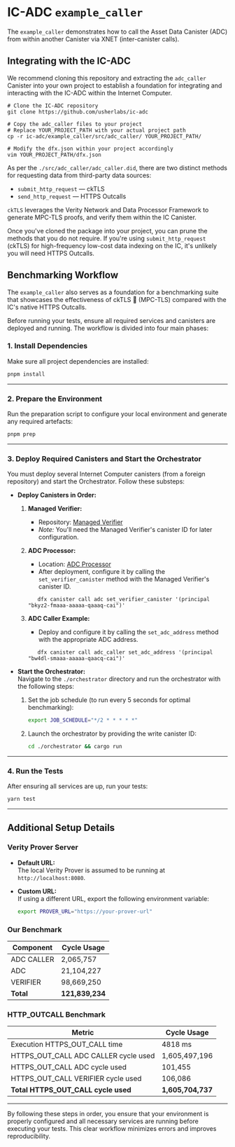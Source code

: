 # IC-ADC `example_caller`

The `example_caller` demonstrates how to call the Asset Data Canister (ADC) from within another Canister via XNET (inter-canister calls).

## Integrating with the IC-ADC

We recommend cloning this repository and extracting the `adc_caller` Canister into your own project to establish a foundation for integrating and interacting with the IC-ADC within the Internet Computer.

```shell
# Clone the IC-ADC repository
git clone https://github.com/usherlabs/ic-adc

# Copy the adc_caller files to your project
# Replace YOUR_PROJECT_PATH with your actual project path
cp -r ic-adc/example_caller/src/adc_caller/ YOUR_PROJECT_PATH/

# Modify the dfx.json within your project accordingly
vim YOUR_PROJECT_PATH/dfx.json
```

As per the `./src/adc_caller/adc_caller.did`, there are two distinct methods for requesting data from third-party data sources:

- `submit_http_request` — ckTLS
- `send_http_request` — HTTPS Outcalls

`ckTLS` leverages the Verity Network and Data Processor Framework to generate MPC-TLS proofs, and verify them within the IC Canister. 

Once you've cloned the package into your project, you can prune the methods that you do not require.
If you're using `submit_http_request` (ckTLS) for high-frequency low-cost data indexing on the IC, it's unlikely you will need HTTPS Outcalls.

## Benchmarking Workflow

The `example_caller` also serves as a foundation for a benchmarking suite that showcases the effectiveness of ckTLS 🧪 (MPC-TLS) compared with the IC's native HTTPS Outcalls.

Before running your tests, ensure all required services and canisters are deployed and running. The workflow is divided into four main phases:

### 1. Install Dependencies

Make sure all project dependencies are installed:

```bash
pnpm install
```

---

### 2. Prepare the Environment

Run the preparation script to configure your local environment and generate any required artefacts:

```bash
pnpm prep
```

---

### 3. Deploy Required Canisters and Start the Orchestrator

You must deploy several Internet Computer canisters (from a foreign repository) and start the Orchestrator. Follow these substeps:

- **Deploy Canisters in Order:**

  1. **Managed Verifier:**  
     - Repository: [Managed Verifier](https://github.com/usherlabs/verity-dp/tree/main/ic/managed/verifier)  
     - *Note:* You'll need the Managed Verifier's canister ID for later configuration.

  2. **ADC Processor:**  
     - Location: [ADC Processor](../processor/ic)  
     - After deployment, configure it by calling the `set_verifier_canister` method with the Managed Verifier's canister ID.
      
      ```shell
         dfx canister call adc set_verifier_canister '(principal "bkyz2-fmaaa-aaaaa-qaaaq-cai")'
      ```

  3. **ADC Caller Example:**  
     - Deploy and configure it by calling the `set_adc_address` method with the appropriate ADC address.
  
      ```shell
         dfx canister call adc_caller set_adc_address '(principal "bw4dl-smaaa-aaaaa-qaacq-cai")'
      ```

- **Start the Orchestrator:**  
  Navigate to the `./orchestrator` directory and run the orchestrator with the following steps:

  1. Set the job schedule (to run every 5 seconds for optimal benchmarking):
  
     ```bash
     export JOB_SCHEDULE="*/2 * * * * *"
     ```
     
  2. Launch the orchestrator by providing the write canister ID:

     ```bash
     cd ./orchestrator && cargo run
     ```

---

### 4. Run the Tests

After ensuring all services are up, run your tests:

```bash
yarn test
```

---

## Additional Setup Details

### Verity Prover Server

- **Default URL:**  
  The local Verity Prover is assumed to be running at `http://localhost:8080`.

- **Custom URL:**  
  If using a different URL, export the following environment variable:
  
  ```bash
  export PROVER_URL="https://your-prover-url"
  ```

### Our Benchmark

| Component    | Cycle Usage   |
| ------------ | ------------- |
| ADC CALLER   | 2,065,757     |
| ADC          | 21,104,227    |
| VERIFIER     | 98,669,250    |
| **Total**    | **121,839,234** |

### HTTP_OUTCALL Benchmark

| Metric                                      | Cycle Usage         |
| ------------------------------------------- | ------------------- |
| Execution HTTPS_OUT_CALL time               | 4818 ms             |
| HTTPS_OUT_CALL ADC CALLER cycle used        | 1,605,497,196       |
| HTTPS_OUT_CALL ADC cycle used               | 101,455             |
| HTTPS_OUT_CALL VERIFIER cycle used          | 106,086             |
| **Total HTTPS_OUT_CALL cycle used**         | **1,605,704,737**   |

---

By following these steps in order, you ensure that your environment is properly configured and all necessary services are running before executing your tests. This clear workflow minimizes errors and improves reproducibility.
